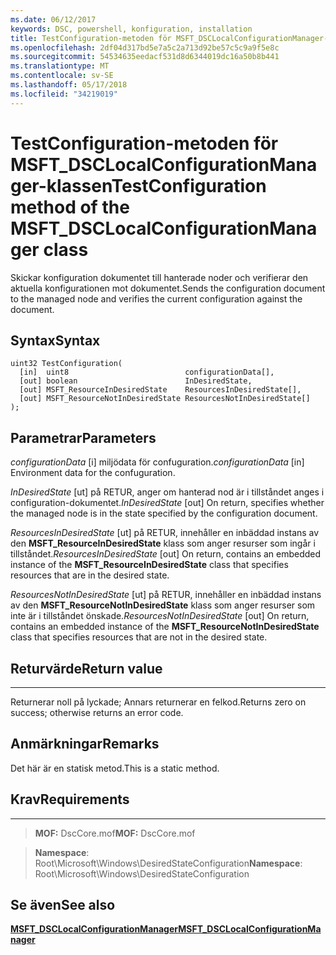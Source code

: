 ```yaml
---
ms.date: 06/12/2017
keywords: DSC, powershell, konfiguration, installation
title: TestConfiguration-metoden för MSFT_DSCLocalConfigurationManager-klassen
ms.openlocfilehash: 2df04d317bd5e7a5c2a713d92be57c5c9a9f5e8c
ms.sourcegitcommit: 54534635eedacf531d8d6344019dc16a50b8b441
ms.translationtype: MT
ms.contentlocale: sv-SE
ms.lasthandoff: 05/17/2018
ms.locfileid: "34219019"
---
```

# <a name="testconfiguration-method-of-the-msftdsclocalconfigurationmanager-class"></a><span data-ttu-id="a16d2-103">TestConfiguration-metoden för MSFT_DSCLocalConfigurationManager-klassen</span><span class="sxs-lookup"><span data-stu-id="a16d2-103">TestConfiguration method of the MSFT_DSCLocalConfigurationManager class</span></span>

<span data-ttu-id="a16d2-104">Skickar konfiguration dokumentet till hanterade noder och verifierar den aktuella konfigurationen mot dokumentet.</span><span class="sxs-lookup"><span data-stu-id="a16d2-104">Sends the configuration document to the managed node and verifies the current configuration against the document.</span></span>

<a name="syntax"></a><span data-ttu-id="a16d2-105">Syntax</span><span class="sxs-lookup"><span data-stu-id="a16d2-105">Syntax</span></span>
------

```mof
uint32 TestConfiguration(
  [in]  uint8                          configurationData[],
  [out] boolean                        InDesiredState,
  [out] MSFT_ResourceInDesiredState    ResourcesInDesiredState[],
  [out] MSFT_ResourceNotInDesiredState ResourcesNotInDesiredState[]
);
```

<a name="parameters"></a><span data-ttu-id="a16d2-106">Parametrar</span><span class="sxs-lookup"><span data-stu-id="a16d2-106">Parameters</span></span>
----------

<span data-ttu-id="a16d2-107">*configurationData* \[i\] miljödata för confuguration.</span><span class="sxs-lookup"><span data-stu-id="a16d2-107">*configurationData* \[in\] Environment data for the confuguration.</span></span>

<span data-ttu-id="a16d2-108">*InDesiredState* \[ut\] på RETUR, anger om hanterad nod är i tillståndet anges i configuration-dokumentet.</span><span class="sxs-lookup"><span data-stu-id="a16d2-108">*InDesiredState* \[out\] On return, specifies whether the managed node is in the state specified by the configuration document.</span></span>

<span data-ttu-id="a16d2-109">*ResourcesInDesiredState* \[ut\] på RETUR, innehåller en inbäddad instans av den **MSFT_ResourceInDesiredState** klass som anger resurser som ingår i tillståndet.</span><span class="sxs-lookup"><span data-stu-id="a16d2-109">*ResourcesInDesiredState* \[out\] On return, contains an embedded instance of the **MSFT_ResourceInDesiredState** class that specifies resources that are in the desired state.</span></span>

<span data-ttu-id="a16d2-110">*ResourcesNotInDesiredState* \[ut\] på RETUR, innehåller en inbäddad instans av den **MSFT_ResourceNotInDesiredState** klass som anger resurser som inte är i tillståndet önskade.</span><span class="sxs-lookup"><span data-stu-id="a16d2-110">*ResourcesNotInDesiredState* \[out\] On return, contains an embedded instance of the **MSFT_ResourceNotInDesiredState** class that specifies resources that are not in the desired state.</span></span>

## <a name="return-value"></a><span data-ttu-id="a16d2-111">Returvärde</span><span class="sxs-lookup"><span data-stu-id="a16d2-111">Return value</span></span>
------------

<span data-ttu-id="a16d2-112">Returnerar noll på lyckade; Annars returnerar en felkod.</span><span class="sxs-lookup"><span data-stu-id="a16d2-112">Returns zero on success; otherwise returns an error code.</span></span>

## <a name="remarks"></a><span data-ttu-id="a16d2-113">Anmärkningar</span><span class="sxs-lookup"><span data-stu-id="a16d2-113">Remarks</span></span>

<span data-ttu-id="a16d2-114">Det här är en statisk metod.</span><span class="sxs-lookup"><span data-stu-id="a16d2-114">This is a static method.</span></span>

## <a name="requirements"></a><span data-ttu-id="a16d2-115">Krav</span><span class="sxs-lookup"><span data-stu-id="a16d2-115">Requirements</span></span>
------------
><span data-ttu-id="a16d2-116">**MOF:** DscCore.mof</span><span class="sxs-lookup"><span data-stu-id="a16d2-116">**MOF:** DscCore.mof</span></span>

><span data-ttu-id="a16d2-117">**Namespace**: Root\Microsoft\Windows\DesiredStateConfiguration</span><span class="sxs-lookup"><span data-stu-id="a16d2-117">**Namespace**: Root\Microsoft\Windows\DesiredStateConfiguration</span></span>


## <a name="see-also"></a><span data-ttu-id="a16d2-118">Se även</span><span class="sxs-lookup"><span data-stu-id="a16d2-118">See also</span></span>


[<span data-ttu-id="a16d2-119">**MSFT_DSCLocalConfigurationManager**</span><span class="sxs-lookup"><span data-stu-id="a16d2-119">**MSFT_DSCLocalConfigurationManager**</span></span>](msft-dsclocalconfigurationmanager.md)